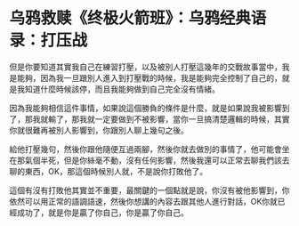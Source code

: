 # 乌鸦救赎《终极火箭班》：乌鸦经典语录：打压战

但是你要知道其實我自己在練習打壓，以及被別人打壓這幾年的交戰故事當中，我是能夠，因為我一旦跟別人進入到打壓戰的時候，我是能夠完全控制了自己的，就是我知道什麼時候該停，而且我能夠做到自己完全沒有情緒。

因為我能夠相信這件事情，如果說這個勝負的條件是什麼，就是如果說我被影響到了，那我就輸了，那我就一定要做到不被影響，當你一旦搞清楚邏輯的時候，其實你就很難再被別人影響到，你跟別人聊上幾句之後。

給他打壓幾句，然後你跟他隨便互過兩腳，然後你就去做別的事情了，他可能會坐在那氣個半死，但是你絲毫不動，沒有任何影響，然後我還可以正常去聊我們該去聊的東西，OK，那這個時候別人就，不是說你打敗他了。

這個有沒有打敗他其實並不重要，最關鍵的一個點就是說，你沒有被他影響到，你依然可以用正常的語調語速，然後你想講的內容去跟其他人進行對話，OK你就已經成功了，就是你是贏了你自己，你是贏了你自己。

